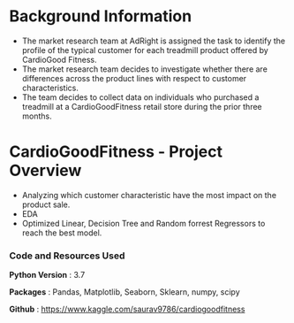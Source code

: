 # Background Information

- The market research team at AdRight is assigned the task to identify the profile of the typical customer for each treadmill product offered by CardioGood Fitness. 
- The market research team decides to investigate whether there are differences across the product lines with respect to customer characteristics.
- The team decides to collect data on individuals who purchased a treadmill at a CardioGoodFitness retail store during the prior three months.

# CardioGoodFitness - Project Overview

- Analyzing which customer characteristic have the most impact on the product sale.
- EDA
- Optimized Linear, Decision Tree and Random forrest Regressors to reach the best model.

### Code and Resources Used

**Python Version** : 3.7

**Packages** : Pandas, Matplotlib, Seaborn, Sklearn, numpy, scipy

**Github** : https://www.kaggle.com/saurav9786/cardiogoodfitness
